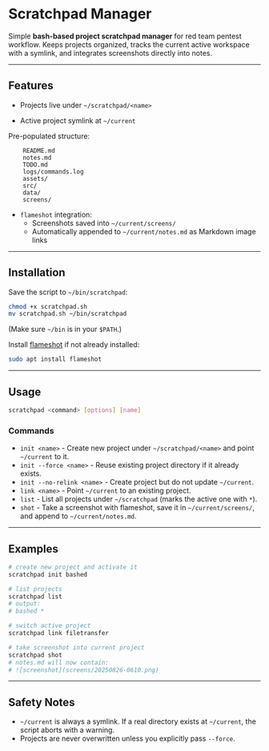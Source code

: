# Scratchpad Manager

Simple **bash-based project scratchpad manager** for red team pentest workflow. Keeps projects organized, tracks the current active workspace with a symlink, and integrates screenshots directly into notes.

---

## Features

- Projects live under `~/scratchpad/<name>`

- Active project symlink at `~/current`

Pre-populated structure:

        README.md
        notes.md
        TODO.md
        logs/commands.log
        assets/
        src/
        data/
        screens/

- `flameshot` integration:
  - Screenshots saved into `~/current/screens/`
  - Automatically appended to `~/current/notes.md` as Markdown image
      links

---

## Installation

Save the script to `~/bin/scratchpad`:

```bash
chmod +x scratchpad.sh
mv scratchpad.sh ~/bin/scratchpad
```

(Make sure `~/bin` is in your `$PATH`.)

Install [flameshot](https://flameshot.org/) if not already installed:

```bash
sudo apt install flameshot
```

---

## Usage

```bash
scratchpad <command> [options] [name]
```

### Commands

- `init <name>` - Create new project under  `~/scratchpad/<name>` and point `~/current` to it.
- `init --force <name>` - Reuse existing project directory if it  already exists.
- `init --no-relink <name>` - Create project but do not update `~/current`.
- `link <name>` - Point `~/current` to an existing project.
- `list` - List all projects under `~/scratchpad`  (marks the active one with `*`).
- `shot` - Take a screenshot with flameshot, save it in `~/current/screens/`, and append to `~/current/notes.md`.

---

## Examples

```bash
# create new project and activate it
scratchpad init bashed

# list projects
scratchpad list
# output:
# bashed *

# switch active project
scratchpad link filetransfer

# take screenshot into current project
scratchpad shot
# notes.md will now contain:
# ![screenshot](screens/20250826-0610.png)
```

---

## Safety Notes

- `~/current` is always a symlink. If a real directory exists at `~/current`, the script aborts with a warning.
- Projects are never overwritten unless you explicitly pass `--force`.
